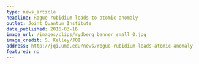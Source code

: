 ```yaml
---
type: news_article
headline: Rogue rubidium leads to atomic anomaly
outlet: Joint Quantum Institute
date_published: 2016-03-16
image_url: /images/clips/rydberg_banner_small_0.jpg
image_credit: S. Kelley/JQI
address: http://jqi.umd.edu/news/rogue-rubidium-leads-atomic-anomaly
featured: no
---
```

